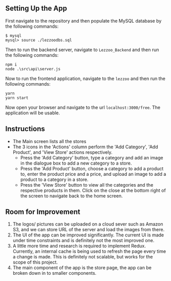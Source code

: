 ## Setting Up the App
First navigate to the repository and then populate the MySQL database by the following commands:
```
$ mysql
mysql> source ./lezzoodbs.sql 
```
Then to run the backend server, navigate to `Lezzoo_Backend` and then run the following commands:
```
npm i
node .\src\api\server.js
```
Now to run the frontend application, navigate to the `lezzoo` and then run the following commands:
```
yarn
yarn start
```

Now open your browser and navigate to the url `localhost:3000/free`. The application will be usable.

## Instructions
- The Main screen lists all the stores
- The 3 icons in the 'Actions' column perform the 'Add Category', 'Add Product', and 'View Store' actions respectively.
  - Press the 'Add Category' button, type a category and add an image in the dialogue box to add a new category to a store.
  - Press the 'Add Product' button, choose a category to add a product to, enter the product price and a price, and upload an image to add a product to a category in a store.
  - Press the 'View Store' button to view all the categories and the respective products in them. Click on the close at the bottom right of the screen to navigate back to the home screen.

## Room for Improvement
1) The logos/ pictures can be uploaded on a cloud sever such as Amazon S3, and we can store URL of the server and load the images from there.
2) The UI of the app can be improved significantly. The current UI is made under time constraints and is definitely not the most improved one.
3) A little more time and research is required to implement Redux. Currently, an internal cache is being used to refresh the page every time a change is made. This is definitely not scalable, but works for the scope of this project.
4) The main component of the app is the store page, the app can be broken down in to smaller components.
